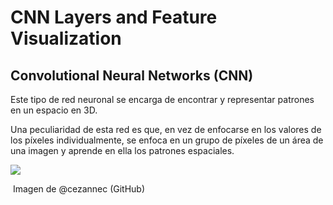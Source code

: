 # CNN Layers and Feature Visualization



## Convolutional Neural Networks (CNN)

Este tipo de red neuronal se encarga de encontrar y representar patrones en un espacio en 3D.

Una peculiaridad de esta red es que, en vez de enfocarse en los valores de los píxeles individualmente, se enfoca en un grupo de píxeles de un área de una imagen y aprende en ella los patrones espaciales.

<img src="/home/aaronespasa/Documents/computer-vision/5.CNN-Layers-Feature-Visualization/Images/CNN-Layers.png"/>

​															Imagen de @cezannec (GitHub)

